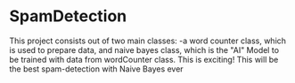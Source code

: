 # SpamDetection
This project consists out of two main classes: 
-a word counter class, which is used to prepare data, 
and naive bayes class, which is the "AI" Model to be 
trained with data from wordCounter class.
This is exciting!
This will be the best spam-detection with Naive Bayes ever

